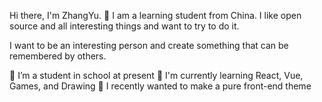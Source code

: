 Hi there, I'm ZhangYu. 👋
I am a learning student from China. I like open source and all interesting things and want to try to do it.

I want to be an interesting person and create something that can be remembered by others.

🔭 I’m a student in school at present
🌱 I'm currently learning  React, Vue, Games, and Drawing
🤔 I recently wanted to make a pure front-end theme

<!---
ruan115/ruan115 is a ✨ special ✨ repository because its `README.md` (this file) appears on your GitHub profile.
You can click the Preview link to take a look at your changes.
--->
